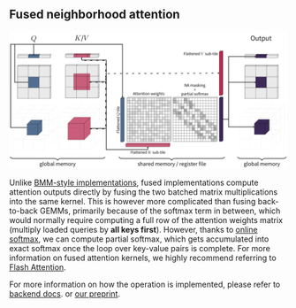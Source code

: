 ## Fused neighborhood attention

<picture>
  <source media="(prefers-color-scheme: dark)" srcset="../assets/fna_dark.png">
  <img alt="Simplified visualization of fused neighborhood attention." src="../assets/fna_light.png" />
</picture>


Unlike [BMM-style implementations](bmm.md), fused implementations compute attention outputs directly by fusing
the two batched matrix multiplications into the same kernel. This is however more complicated than
fusing back-to-back GEMMs, primarily because of the softmax term in between, which would normally require
computing a full row of the attention weights matrix (multiply loaded queries by **all keys first**).
However, thanks to [online softmax](https://arxiv.org/abs/1805.02867), we can compute partial softmax,
which gets accumulated into exact softmax once the loop over key-value pairs is complete.
For more information on fused attention kernels, we highly recommend referring to
[Flash Attention](https://arxiv.org/abs/2205.14135).

For more information on how the operation is implemented, please refer to [backend docs](../backend.md).
or [our preprint](https://arxiv.org/abs/2403.04690).
